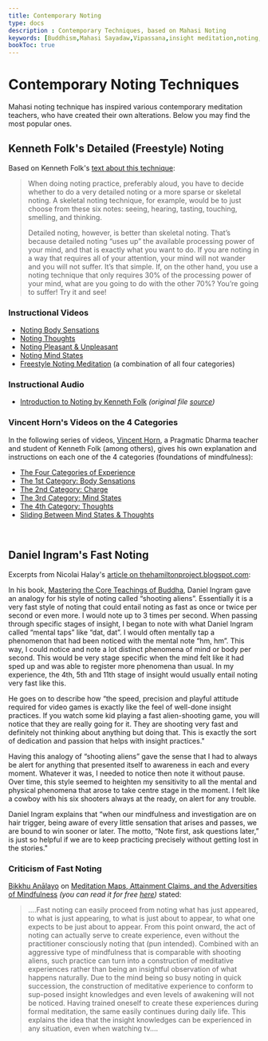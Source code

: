 ```yaml
---
title: Contemporary Noting
type: docs
description : Contemporary Techniques, based on Mahasi Noting
keywords: [Buddhism,Mahasi Sayadaw,Vipassana,insight meditation,noting,freestyle noting, Kenneth Folk, Vincent Horn, Daniel Ingram, fast noting, freestyle noting] 
bookToc: true
---
```


# Contemporary Noting Techniques

Mahasi noting technique has inspired various contemporary meditation teachers, who have created their own alterations. Below you may find the most popular ones.

## Kenneth Folk's Detailed (Freestyle) Noting

Based on Kenneth Folk's [text about this technique](http://kennethfolkdharma.com/2016/08/detailed-noting-is-better/):

> When doing noting practice, preferably aloud, you have to decide whether to do a very detailed noting or a more sparse or skeletal noting. A skeletal noting technique, for example, would be to just choose from these six notes: seeing, hearing, tasting, touching, smelling, and thinking.
> 
> Detailed noting, however, is better than skeletal noting. That’s because detailed noting “uses up” the available processing power of your mind, and that is exactly what you want to do. If you are noting in a way that requires all of your attention, your mind will not wander and you will not suffer. It’s that simple. If, on the other hand, you use a noting technique that only requires 30% of the processing power of your mind, what are you going to do with the other 70%? You’re going to suffer! Try it and see!

### Instructional Videos

- [Noting Body Sensations](https://www.youtube.com/watch?v=BgBAIHoc69s)
- [Noting Thoughts](https://www.youtube.com/watch?v=0B_Jdu8k-OE)
- [Noting Pleasant & Unpleasant](https://www.youtube.com/watch?v=Jib-fuJOvYo)
- [Noting Mind States](https://www.youtube.com/watch?v=TvXij9B5xoQ)
- [Freestyle Noting Meditation](https://www.youtube.com/watch?v=0-58IoZMNss) (a combination of all four categories)

### Instructional Audio

- [Introduction to Noting by Kenneth Folk](https://mahasivipassana.com/downloads/audio/kenneth-folk-noting.mp3) *(original file [source](https://ericgatleymeditation.blogspot.com/2016/01/vipassana-or-insight-meditation-mahasi.html))*


### Vincent Horn's Videos on the 4 Categories

In the following series of videos, [Vincent Horn](http://www.vincehorn.space/), a Pragmatic Dharma teacher and student of Kenneth Folk (among others), gives his own explanation and instructions on each one of the 4 categories (foundations of mindfulness):

- [The Four Categories of Experience](https://www.youtube.com/watch?v=hgTzOAl94IM)
- [The 1st Category: Body Sensations](https://www.youtube.com/watch?v=qrUtjwU-A6E)
- [The 2nd Category: Charge](https://www.youtube.com/watch?v=5xrkxSMxiUE)
- [The 3rd Category: Mind States](https://www.youtube.com/watch?v=Ieh0QXYMvwI)
- [The 4th Category: Thoughts](https://www.youtube.com/watch?v=qe_j_2HA61E)
- [Sliding Between Mind States & Thoughts](https://www.youtube.com/watch?v=KnCNxKJKvQY)


&nbsp;
## Daniel Ingram's Fast Noting

Excerpts from Nicolai Halay's [article on thehamiltonproject.blogspot.com](https://thehamiltonproject.blogspot.com/p/contact-details.html):

In his book, [Mastering the Core Teachings of Buddha](https://www.mctb.org/mctb2/table-of-contents), Daniel Ingram gave an analogy for his style of noting called “shooting aliens”. Essentially it is a very fast style of noting that could entail noting as fast as once or twice per second or even more. I would note up to 3 times per second. When passing through specific stages of insight, I began to note with what Daniel Ingram called “mental taps” like “dat, dat”. I would often mentally tap a phenomenon that had been noticed with the mental note “hm, hm”. This way, I could notice and note a lot distinct phenomena of mind or body per second. This would be very stage specific when the mind felt like it had sped up and was able to register more phenomena than usual. In my experience, the 4th, 5th and 11th stage of insight would usually entail noting very fast like this.

He goes on to describe how “the speed, precision and playful attitude required for video games is exactly like the feel of well-done insight practices. If you watch some kid playing a fast alien-shooting game, you will notice that they are really going for it. They are shooting very fast and definitely not thinking about anything but doing that. This is exactly the sort of dedication and passion that helps with insight practices." 

Having this analogy of “shooting aliens” gave the sense that I had to always be alert for anything that presented itself to awareness in each and every moment. Whatever it was, I needed to notice then note it without pause. Over time, this style seemed to heighten my sensitivity to all the mental and physical phenomena that arose to take centre stage in the moment. I felt like a cowboy with his six shooters always at the ready, on alert for any trouble. 

Daniel Ingram explains that “when our mindfulness and investigation are on hair trigger, being aware of every little sensation that arises and passes, we are bound to win sooner or later. The motto, “Note first, ask questions later,” is just so helpful if we are to keep practicing precisely without getting lost in the stories."

### Criticism of Fast Noting

[Bikkhu Anālayo](https://en.wikipedia.org/wiki/Bhikkhu_Analayo) on [Meditation Maps, Attainment Claims, and the Adversities of Mindfulness](https://link.springer.com/article/10.1007/s12671-020-01389-4) *(you can read it for free [here](https://link.springer.com/epdf/10.1007/s12671-020-01389-4?sharing_token=QU2HkVicBePIf9enJ0tt5_e4RwlQNchNByi7wbcMAY47x1VhedA-AEnhCxOme0OeovhpGnOC3knuIuO6FN8vuUli00-N35lT8UKCMzDL77uziXm-hXd-UkXpkfeORz7yEWmycgculmjmMmv6FwsSlg2Rxwzi6xev4h5zLjcNUXY%3D))* stated:

> ....Fast noting can easily proceed from noting what has just appeared, to what is just appearing, to what is just about to appear, to what one expects to be just about to appear. From this point onward, the act of noting can actually serve to create experience, even without the practitioner consciously noting that (pun intended). Combined with an aggressive type of mindfulness that is comparable with shooting aliens, such practice can turn into a construction of meditative experiences rather than being an insightful observation of what happens naturally. Due to the mind being so busy noting in quick succession, the construction of meditative experience to conform to sup-posed insight knowledges and even levels of awakening will not be noticed. Having trained oneself to create these experiences during formal meditation, the same easily continues during daily life. This explains the idea that the insight knowledges can be experienced in any situation, even when watching tv....